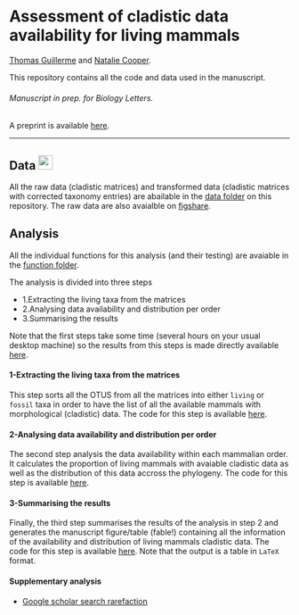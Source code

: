# Assessment of cladistic data availability for living mammals
[Thomas Guillerme](http://tguillerme.github.io) and [Natalie Cooper](http://nhcooper123.github.io/).

This repository contains all the code and data used in the manuscript.
###### Manuscript in prep. for Biology Letters.
A preprint is available [here](http://biorxiv.org/content/early/2015/07/28/022970).


-------

## Data <a href="http://figshare.com/articles/Assessment_of_cladistic_data_availability_for_living_mammals/1575729"><img src="http://tguillerme.github.io/images/logo-FS.png" height="26" widht="26"/></a> 
All the raw data (cladistic matrices) and transformed data (cladistic matrices with corrected taxonomy entries) are abailable in the [data folder](https://github.com/TGuillerme/Missing_living_mammals/tree/master/Data) on this repository. The raw data are also avaialble on [figshare](http://figshare.com/articles/Assessment_of_cladistic_data_availability_for_living_mammals/1575729). 

## Analysis
All the individual functions for this analysis (and their testing) are avaiable in the [function folder](https://github.com/TGuillerme/Missing_living_mammals/tree/master/Functions).

The analysis is divided into three steps
* 1.Extracting the living taxa from the matrices
* 2.Analysing data availability and distribution per order
* 3.Summarising the results

Note that the first steps take some time (several hours on your usual desktop machine) so the results from this steps is made directly available [here](https://github.com/TGuillerme/Missing_living_mammals/tree/master/Data/List_of_matching_taxa).

#### 1-Extracting the living taxa from the matrices
This step sorts all the OTUS from all the matrices into either `living` or `fossil` taxa in order to have the list of all the available mammals with morphological (cladistic) data. The code for this step is available [here](https://github.com/TGuillerme/Missing_living_mammals/blob/master/Analysis/Extracting_living_taxa.R).

#### 2-Analysing data availability and distribution per order
The second step analysis the data availability within each mammalian order. It calculates the proportion of living mammals with avaiable cladistic data as well as the distribution of this data accross the phylogeny. The code for this step is available [here](https://github.com/TGuillerme/Missing_living_mammals/blob/master/Analysis/Analysis_per_order.R).

#### 3-Summarising the results
Finally, the third step summarises the results of the analysis in step 2 and generates the manuscript figure/table (fable!) containing all the information of the availability and distribution of living mammals cladistic data. The code for this step is available [here](https://github.com/TGuillerme/Missing_living_mammals/blob/master/Analysis/Results_summary.R).
Note that the output is a table in `LaTeX` format.

#### Supplementary analysis
* [Google scholar search rarefaction](https://github.com/TGuillerme/Missing_living_mammals/blob/master/Analysis/Rarefaction.R)
